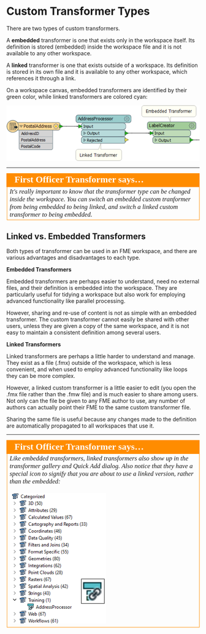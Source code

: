 # Custom Transformer Types

There are two types of custom transformers.

A **embedded** transformer is one that exists only in the workspace itself. Its definition is stored (embedded) inside the workspace file and it is not available to any other workspace.

A **linked** transformer is one that exists outside of a workspace. Its definition is stored in its own file and it is available to any other workspace, which references it through a link.

On a workspace canvas, embedded transformers are identified by their green color, while linked transformers are colored cyan:

![](./Images/Img5.033.CustomTransformerTypes.png)

---

<table style="border-spacing: 0px">
<tr>
<td style="vertical-align:middle;background-color:darkorange;border: 2px solid darkorange">
<i class="fa fa-quote-left fa-lg fa-pull-left fa-fw" style="color:white;padding-right: 12px;vertical-align:text-top"></i>
<span style="color:white;font-size:x-large;font-weight: bold;font-family:serif">First Officer Transformer says…</span>
</td>
</tr>

<tr>
<td style="border: 1px solid darkorange">
<span style="font-family:serif; font-style:italic; font-size:larger">
It's really important to know that the transformer type can be changed inside the workspace. You can switch an embedded custom tranformer from being embedded to being linked, and switch a linked custom transformer to being embedded.
</span>
</td>
</tr>
</table>


## Linked vs. Embedded Transformers ##

Both types of transformer can be used in an FME workspace, and there are various advantages and disadvantages to each type.

**Embedded Transformers**

Embedded transformers are perhaps easier to understand, need no external files, and their definition is embedded into the workspace. They are particularly useful for tidying a workspace but also work for employing advanced functionality like parallel processing.

However, sharing and re-use of content is not as simple with an embedded transformer. The custom transformer cannot easily be shared with other users, unless they are given a copy of the same workspace, and it is not easy to maintain a consistent definition among several users.


**Linked Transformers**

Linked transformers are perhaps a little harder to understand and manage. They exist as a file (.fmx) outside of the workspace, which is less convenient, and when used to employ advanced functionality like loops they can be more complex. 

However, a linked custom transformer is a little easier to edit (you open the .fmx file rather than the .fmw file) and is much easier to share among users. Not only can the file be given to any FME author to use, any number of authors can actually point their FME to the same custom transformer file. 

Sharing the same file is useful because any changes made to the definition are automatically propagated to all workspaces that use it.

---

<table style="border-spacing: 0px">
<tr>
<td style="vertical-align:middle;background-color:darkorange;border: 2px solid darkorange">
<i class="fa fa-quote-left fa-lg fa-pull-left fa-fw" style="color:white;padding-right: 12px;vertical-align:text-top"></i>
<span style="color:white;font-size:x-large;font-weight: bold;font-family:serif">First Officer Transformer says…</span>
</td>
</tr>

<tr>
<td style="border: 1px solid darkorange">
<span style="font-family:serif; font-style:italic; font-size:larger">
Like embedded transformers, linked transformers also show up in the transformer gallery and Quick Add dialog. Also notice that they have a special icon to signify that you are about to use a linked version, rather than the embedded:
<br><br><img src="./Images/Img5.034.CustomTransformerLinkedIcon.png"> <!-- ** Update screenshot -->
</span>
</td>
</tr>
</table>